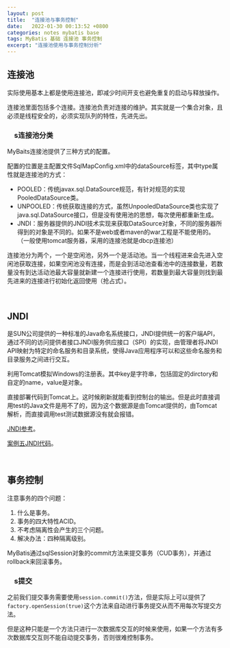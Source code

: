 ```yaml
---
layout: post
title:  "连接池与事务控制"
date:   2022-01-30 00:13:52 +0800
categories: notes mybatis base
tags: MyBatis 基础 连接池 事务控制
excerpt: "连接池使用与事务控制分析"
---
```


## 连接池

实际使用基本上都是使用连接池，即减少时间开支也避免重复的启动与释放操作。

连接池里面包括多个连接。连接池负责对连接的维护。其实就是一个集合对象，且必须是线程安全的，必须实现队列的特性，先进先出。

### &emsp;s连接池分类

MyBaits连接池提供了三种方式的配置。

配置的位置是主配置文件SqlMapConfig.xml中的dataSource标签，其中type属性就是连接池的方式：

+ POOLED：传统javax.sql.DataSource规范，有针对规范的实现PooledDataSource类。
+ UNPOOLED：传统获取连接的方式，虽然UnpooledDataSource类也实现了java.sql.DataSource接口，但是没有使用池的思想，每次使用都重新生成。
+ JNDI：服务器提供的JNDI技术实现来获取DataSource对象，不同的服务器所得到的对象是不同的。如果不是web或者maven的war工程是不能使用的。（一般使用tomcat服务器，采用的连接池就是dbcp连接池）

连接池分为两个，一个是空闲池，另外一个是活动池。当一个线程进来会先进入空闲池获取连接，如果空闲池没有连接，而是会到活动池查看池中的连接数量，若数量没有到达活动池最大容量就新建一个连接进行使用，若数量到最大容量则找到最先进来的连接进行初始化返回使用（抢占式）。

&emsp;

## JNDI

是SUN公司提供的一种标准的Java命名系统接口，JNDI提供统一的客户端API，通过不同的访问提供者接口JNDI服务供应接口（SPI）的实现，由管理者将JNDI API映射为特定的命名服务和目录系统，使得Java应用程序可以和这些命名服务和目录服务之间进行交互。

利用Tomcat模拟Windows的注册表。其中key是字符串，包括固定的dirctory和自定的name，value是对象。

<!-- 使用IDEA，从原型创建，选择org.apache.maven.archetypes::maven-archetype-webapp。

在在src/main下新建一个java与resources文件夹，src文件夹下新建一个test文件夹并也新建java和resources文件夹。并将其标注为源文件与测试文件。

复制src代码并修改pom.xml。 -->

直接部署代码到Tomcat上。这时候刷新就能看到控制台的输出。但是此时直接调用test的Java文件是用不了的，因为这个数据源是由Tomcat提供的，由Tomcat解析，而直接调用test测试数据源没有就会报错。

[JNDI参考](https://www.cnblogs.com/xdp-gacl/p/3951952.html)。

[案例五JNDI代码](https://github.com/Didnelpsun/MyBatis/tree/main/demo5_jndi)。

&emsp;

## 事务控制

注意事务的四个问题：

1. 什么是事务。
2. 事务的四大特性ACID。
3. 不考虑隔离性会产生的三个问题。
4. 解决办法：四种隔离级别。

MyBatis通过sqlSession对象的commit方法来提交事务（CUD事务），并通过rollback来回滚事务。

### &emsp;s提交

之前我们提交事务需要使用`session.commit()`方法，但是实际上可以提供了`factory.openSession(true)`这个方法来自动进行事务提交从而不用每次写提交方法。

但是这种只能是一个方法只进行一次数据库交互的时候来使用，如果一个方法有多次数据库交互则不能自动提交事务，否则很难控制事务。
